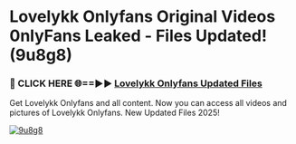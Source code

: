 # Lovelykk Onlyfans Original Videos 0nlyFans Leaked - Files Updated! (9u8g8)

<h3>🔴 CLICK HERE 🌐==►► <a href="https://tinyurl.com/ehrbuxhb" rel="nofollow">Lovelykk Onlyfans Updated Files</a></h3>

Get Lovelykk Onlyfans and all content. Now you can access all videos and pictures of Lovelykk Onlyfans. New Updated Files 2025!

[![9u8g8](https://i.imgur.com/lVYEuWS.gif)](https://tinyurl.com/ehrbuxhb)
